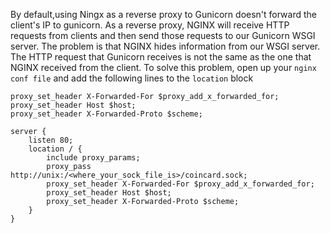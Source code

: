 
By default,using Ningx as a reverse proxy to Gunicorn doesn't forward the client's IP to gunicorn. 
As a reverse proxy, NGINX will receive HTTP requests from clients and then send those requests to our
Gunicorn WSGI server. The problem is that NGINX hides information from our WSGI server. 
The HTTP request that Gunicorn receives is not the same as the one that NGINX received from the client.
To solve this problem, open up your `nginx conf file` and add the following lines to the `location` block
```
proxy_set_header X-Forwarded-For $proxy_add_x_forwarded_for;
proxy_set_header Host $host;
proxy_set_header X-Forwarded-Proto $scheme;
```

```
server {
    listen 80;
    location / {
        include proxy_params;
        proxy_pass http://unix:/<where_your_sock_file_is>/coincard.sock;
        proxy_set_header X-Forwarded-For $proxy_add_x_forwarded_for;
        proxy_set_header Host $host;
        proxy_set_header X-Forwarded-Proto $scheme;
    }
}

```